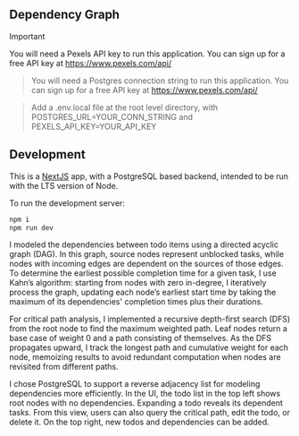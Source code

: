 ## Dependency Graph

> [!IMPORTANT]  
> You will need a Pexels API key to run this application. You can sign up for a free API key at https://www.pexels.com/api/

> You will need a Postgres connection string to run this application. You can sign up for a free API key at https://www.pexels.com/api/

> Add a .env.local file at the root level directory, with POSTGRES_URL=YOUR_CONN_STRING and PEXELS_API_KEY=YOUR_API_KEY

## Development

This is a [NextJS](https://nextjs.org) app, with a PostgreSQL based backend, intended to be run with the LTS version of Node.

To run the development server:

```bash
npm i
npm run dev
```

I modeled the dependencies between todo items using a directed acyclic graph (DAG). In this graph, source nodes represent unblocked tasks, while nodes with incoming edges are dependent on the sources of those edges. To determine the earliest possible completion time for a given task, I use Kahn’s algorithm: starting from nodes with zero in-degree, I iteratively process the graph, updating each node’s earliest start time by taking the maximum of its dependencies' completion times plus their durations.

For critical path analysis, I implemented a recursive depth-first search (DFS) from the root node to find the maximum weighted path. Leaf nodes return a base case of weight 0 and a path consisting of themselves. As the DFS propagates upward, I track the longest path and cumulative weight for each node, memoizing results to avoid redundant computation when nodes are revisited from different paths.

I chose PostgreSQL to support a reverse adjacency list for modeling dependencies more efficiently. In the UI, the todo list in the top left shows root nodes with no dependencies. Expanding a todo reveals its dependent tasks. From this view, users can also query the critical path, edit the todo, or delete it. On the top right, new todos and dependencies can be added.
